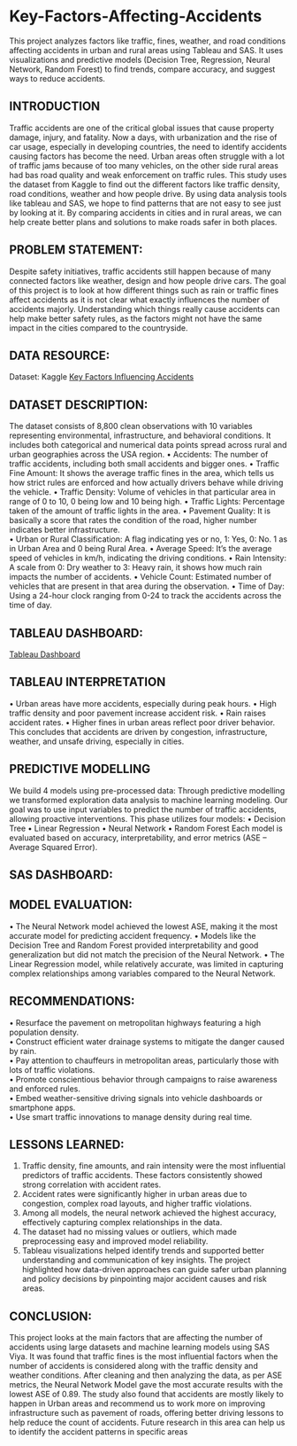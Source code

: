 # Key-Factors-Affecting-Accidents
This project analyzes factors like traffic, fines, weather, and road conditions affecting accidents in urban and rural areas using Tableau and SAS. It uses visualizations and predictive models (Decision Tree, Regression, Neural Network, Random Forest) to find trends, compare accuracy, and suggest ways to reduce accidents.

## INTRODUCTION
Traffic accidents are one of the critical global issues that cause property damage, injury, 
and fatality. Now a days, with urbanization and the rise of car usage, especially in 
developing countries, the need to identify accidents causing factors has become the need. 
Urban areas often struggle with a lot of traffic jams because of too many vehicles, on the 
other side rural areas had bas road quality and weak enforcement on traffic rules. 
This study uses the dataset from Kaggle to find out the different factors like traffic density, 
road conditions, weather and how people drive. By using data analysis tools like tableau 
and SAS, we hope to find patterns that are not easy to see just by looking at it. By 
comparing accidents in cities and in rural areas, we can help create better plans and 
solutions to make roads safer in both places.

## PROBLEM STATEMENT: 
Despite safety initiatives, traffic accidents still happen because of many connected factors 
like weather, design and how people drive cars. The goal of this project is to look at how 
different things such as rain or traffic fines affect accidents as it is not clear what exactly 
influences the number of accidents majorly. Understanding which things really cause 
accidents can help make better safety rules, as the factors might not have the same impact 
in the cities compared to the countryside.

## DATA RESOURCE: 
Dataset: Kaggle 
<a href="https://www.kaggle.com/datasets/torresdanilo/key-factors-influencing-traffic-accidents"> Key Factors Influencing Accidents</a>

## DATASET DESCRIPTION:  
The dataset consists of 8,800 clean observations with 10 variables representing 
environmental, infrastructure, and behavioral conditions. It includes both categorical and 
numerical data points spread across rural and urban geographies across the USA region. 
• Accidents: The number of traffic accidents, including both small accidents and 
bigger ones. 
• Traffic Fine Amount: It shows the average traffic fines in the area, which tells us how 
strict rules are enforced and how actually drivers behave while driving the vehicle. 
• Traffic Density: Volume of vehicles in that particular area in range of 0 to 10, 0 being 
low and 10 being high. 
• Traffic Lights: Percentage taken of the amount of traffic lights in the area. 
• Pavement Quality: It is basically a score that rates the condition of the road, higher 
number indicates better infrastructure.  
• Urban or Rural Classification: A flag indicating yes or no, 1: Yes, 0: No. 1 as in Urban 
Area and 0 being Rural Area. 
• Average Speed: It’s the average speed of vehicles in km/h, indicating the driving 
conditions. 
• Rain Intensity: A scale from 0: Dry weather to 3: Heavy rain, it shows how much rain 
impacts the number of accidents. 
• Vehicle Count: Estimated number of vehicles that are present in that area during the 
observation. 
• Time of Day: Using a 24-hour clock ranging from 0-24 to track the accidents across 
the time of day.

## TABLEAU DASHBOARD:
  <a href="https://github.com/Anagha-D15/Key-Factors-Affecting-Accidents/blob/main/Dashboard%20Visualisation.twbx"> Tableau Dashboard</a>

## TABLEAU INTERPRETATION 
• Urban areas have more accidents, especially during peak hours. 
• High traffic density and poor pavement increase accident risk. 
• Rain raises accident rates. 
• Higher fines in urban areas reflect poor driver behavior. 
This concludes that accidents are driven by congestion, infrastructure, weather, and 
unsafe driving, especially in cities. 

## PREDICTIVE MODELLING 
We build 4 models using pre-processed data: 
Through predictive modelling we transformed exploration data analysis to machine 
learning modeling. Our goal was to use input variables to predict the number of traffic 
accidents, allowing proactive interventions. This phase utilizes four models: 
• Decision Tree 
• Linear Regression 
• Neural Network 
• Random Forest 
Each model is evaluated based on accuracy, interpretability, and error metrics (ASE – Average Squared Error). 

## SAS DASHBOARD:
 <a href="https://vfl-072.engage.sas.com/SASVisualAnalytics/" SAS DASHBOARD></a>

## MODEL EVALUATION: 
• The Neural Network model achieved the lowest ASE, making it the most accurate 
model for predicting accident frequency. 
• Models like the Decision Tree and Random Forest provided interpretability and good 
generalization but did not match the precision of the Neural Network. 
• The Linear Regression model, while relatively accurate, was limited in capturing 
complex relationships among variables compared to the Neural Network. 

## RECOMMENDATIONS:
• Resurface the pavement on metropolitan highways featuring a high 
population density.  
• Construct efficient water drainage systems to mitigate the danger caused by 
rain.  
• Pay attention to chauffeurs in metropolitan areas, particularly those with lots 
of traffic violations.  
• Promote conscientious behavior through campaigns to raise awareness and 
enforced rules.  
• Embed weather-sensitive driving signals into vehicle dashboards or 
smartphone apps.  
• Use smart traffic innovations to manage density during real time. 

## LESSONS LEARNED:
1. Traffic density, fine amounts, and rain intensity were the most influential predictors 
of traffic accidents. These factors consistently showed strong correlation with 
accident rates. 
2. Accident rates were significantly higher in urban areas due to congestion, complex 
road layouts, and higher traffic violations. 
3. Among all models, the neural network achieved the highest accuracy, effectively 
capturing complex relationships in the data. 
4. The dataset had no missing values or outliers, which made preprocessing easy and 
improved model reliability. 
5. Tableau visualizations helped identify trends and supported better understanding 
and communication of key insights. 
The project highlighted how data-driven approaches can guide safer urban planning 
and policy decisions by pinpointing major accident causes and risk areas.

## CONCLUSION:
This project looks at the main factors that are affecting the number of accidents using large 
datasets and machine learning models using SAS Viya. It was found that traffic fines is the 
most influential factors when the number of accidents is considered along with the traffic 
density and weather conditions. 
After cleaning and then analyzing the data, as per ASE metrics, the Neural Network Model 
gave the most accurate results with the lowest ASE of 0.89. 
The study also found that accidents are mostly likely to happen in Urban areas and 
recommend us to work more on improving infrastructure such as pavement of roads, 
offering better driving lessons to help reduce the count of accidents. 
Future research in this area can help us to identify the accident patterns in specific areas 


